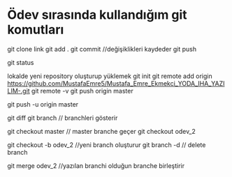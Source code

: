 # Ödev sırasında kullandığım git komutları


git clone link
git add .
git commit   //değişiklikleri kaydeder
git push

git status


lokalde yeni repository oluşturup yüklemek
git init
git remote add origin https://github.com/MustafaEmre5/Mustafa_Emre_Ekmekci_YODA_IHA_YAZILIM-.git
git remote -v
git push origin master

git push -u origin master

git  diff
git branch              // branchleri gösterir

git checkout master     // master branche geçer
git checkout odev_2

git checkout -b odev_2 //yeni branch oluşturur
git branch -d         // delete branch

git merge odev_2       	//yazılan branchi olduğun branche birleştirir